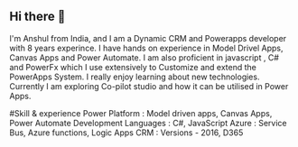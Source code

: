 ## Hi there 👋

I'm Anshul from India, and I am a Dynamic CRM and Powerapps developer with 8 years experince. I have hands on experience in Model Drivel Apps, Canvas Apps and Power Automate. I am also proficient in javascript , C# and PowerFx which I use extensively to Customize  and extend the PowerApps System. I really enjoy learning about new technologies. Currently I am exploring Co-pilot studio and how it can be utilised in Power Apps. 

#Skill & experience
Power Platform	: Model driven apps, Canvas Apps, Power Automate
Development Languages : C#, JavaScript 
Azure	: Service Bus, Azure functions, Logic Apps
CRM : Versions - 2016, D365
